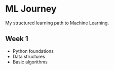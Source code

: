 # ML Journey

My structured learning path to Machine Learning.

## Week 1

- Python foundations
- Data structures
- Basic algorithms
